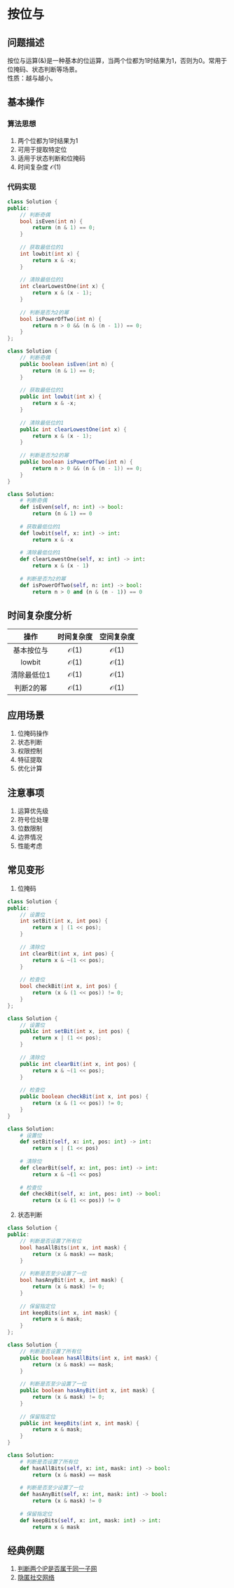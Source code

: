 # 按位与

## 问题描述

按位与运算(&)是一种基本的位运算，当两个位都为1时结果为1，否则为0。常用于位掩码、状态判断等场景。  
性质：越与越小。  

## 基本操作

### 算法思想
1. 两个位都为1时结果为1
2. 可用于提取特定位
3. 适用于状态判断和位掩码
4. 时间复杂度 $\mathcal{O}(1)$

### 代码实现

``` c++ []
class Solution {
public:
    // 判断奇偶
    bool isEven(int n) {
        return (n & 1) == 0;
    }
    
    // 获取最低位的1
    int lowbit(int x) {
        return x & -x;
    }
    
    // 清除最低位的1
    int clearLowestOne(int x) {
        return x & (x - 1);
    }
    
    // 判断是否为2的幂
    bool isPowerOfTwo(int n) {
        return n > 0 && (n & (n - 1)) == 0;
    }
};
```

``` java []
class Solution {
    // 判断奇偶
    public boolean isEven(int n) {
        return (n & 1) == 0;
    }
    
    // 获取最低位的1
    public int lowbit(int x) {
        return x & -x;
    }
    
    // 清除最低位的1
    public int clearLowestOne(int x) {
        return x & (x - 1);
    }
    
    // 判断是否为2的幂
    public boolean isPowerOfTwo(int n) {
        return n > 0 && (n & (n - 1)) == 0;
    }
}
```

``` python []
class Solution:
    # 判断奇偶
    def isEven(self, n: int) -> bool:
        return (n & 1) == 0
    
    # 获取最低位的1
    def lowbit(self, x: int) -> int:
        return x & -x
    
    # 清除最低位的1
    def clearLowestOne(self, x: int) -> int:
        return x & (x - 1)
    
    # 判断是否为2的幂
    def isPowerOfTwo(self, n: int) -> bool:
        return n > 0 and (n & (n - 1)) == 0
```

## 时间复杂度分析

|操作|时间复杂度|空间复杂度|
|:-:|:-:|:-:|
|基本按位与|$\mathcal{O}(1)$|$\mathcal{O}(1)$|
|lowbit|$\mathcal{O}(1)$|$\mathcal{O}(1)$|
|清除最低位1|$\mathcal{O}(1)$|$\mathcal{O}(1)$|
|判断2的幂|$\mathcal{O}(1)$|$\mathcal{O}(1)$|

## 应用场景

1. 位掩码操作
2. 状态判断
3. 权限控制
4. 特征提取
5. 优化计算

## 注意事项

1. 运算优先级
2. 符号位处理
3. 位数限制
4. 边界情况
5. 性能考虑

## 常见变形

1. 位掩码
``` cpp []
class Solution {
public:
    // 设置位
    int setBit(int x, int pos) {
        return x | (1 << pos);
    }
    
    // 清除位
    int clearBit(int x, int pos) {
        return x & ~(1 << pos);
    }
    
    // 检查位
    bool checkBit(int x, int pos) {
        return (x & (1 << pos)) != 0;
    }
};
```

``` java []
class Solution {
    // 设置位
    public int setBit(int x, int pos) {
        return x | (1 << pos);
    }
    
    // 清除位
    public int clearBit(int x, int pos) {
        return x & ~(1 << pos);
    }
    
    // 检查位
    public boolean checkBit(int x, int pos) {
        return (x & (1 << pos)) != 0;
    }
}
```

``` python []
class Solution:
    # 设置位
    def setBit(self, x: int, pos: int) -> int:
        return x | (1 << pos)
    
    # 清除位
    def clearBit(self, x: int, pos: int) -> int:
        return x & ~(1 << pos)
    
    # 检查位
    def checkBit(self, x: int, pos: int) -> bool:
        return (x & (1 << pos)) != 0
```

2. 状态判断
``` cpp []
class Solution {
public:
    // 判断是否设置了所有位
    bool hasAllBits(int x, int mask) {
        return (x & mask) == mask;
    }
    
    // 判断是否至少设置了一位
    bool hasAnyBit(int x, int mask) {
        return (x & mask) != 0;
    }
    
    // 保留指定位
    int keepBits(int x, int mask) {
        return x & mask;
    }
};
```

``` java []
class Solution {
    // 判断是否设置了所有位
    public boolean hasAllBits(int x, int mask) {
        return (x & mask) == mask;
    }
    
    // 判断是否至少设置了一位
    public boolean hasAnyBit(int x, int mask) {
        return (x & mask) != 0;
    }
    
    // 保留指定位
    public int keepBits(int x, int mask) {
        return x & mask;
    }
}
```

``` python []
class Solution:
    # 判断是否设置了所有位
    def hasAllBits(self, x: int, mask: int) -> bool:
        return (x & mask) == mask
    
    # 判断是否至少设置了一位
    def hasAnyBit(self, x: int, mask: int) -> bool:
        return (x & mask) != 0
    
    # 保留指定位
    def keepBits(self, x: int, mask: int) -> int:
        return x & mask
```

## 经典例题

1. [判断两个IP是否属于同一子网](https://www.nowcoder.com/practice/34a597ee15eb4fa2b956f4c595f03218)
2. [隐匿社交网络](https://www.nowcoder.com/practice/2870f9db6aeb4eb08fbd6460397f9bf4)
